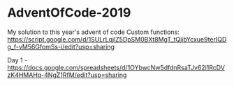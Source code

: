 # AdventOfCode-2019
My solution to this year's advent of code
Custom functions: https://script.google.com/d/1SULrLqjlZ5DpSM0BXt8MgT_tQjibYcxue9terIQDg_f-vM56GfomSs-i/edit?usp=sharing

Day 1 - https://docs.google.com/spreadsheets/d/1OYbwcNw5dfdnRsaTJv62i1RcDVzK4HMAHq-4NgZ1RfM/edit?usp=sharing
